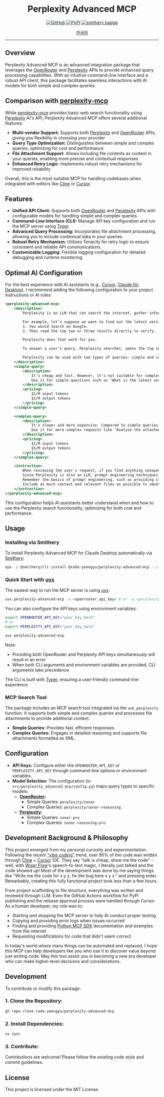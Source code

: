 <div align="center">

# Perplexity Advanced MCP

[![GitHub](https://img.shields.io/badge/GitHub-100000?style=for-the-badge&logo=github&logoColor=white)](https://github.com/code-yeongyu/perplexity-advanced-mcp)
[![PyPI](https://img.shields.io/badge/pypi-3775A9?style=for-the-badge&logo=pypi&logoColor=white)](https://pypi.org/project/perplexity-advanced-mcp)
[![smithery badge](https://smithery.ai/badge/@code-yeongyu/perplexity-advanced-mcp)](https://smithery.ai/server/@code-yeongyu/perplexity-advanced-mcp)

[한국어](README-ko.md)

</div>

---

## Overview

Perplexity Advanced MCP is an advanced integration package that leverages the [OpenRouter](https://openrouter.ai/) and [Perplexity](https://docs.perplexity.ai/home) APIs to provide enhanced query processing capabilities. With an intuitive command-line interface and a robust API client, this package facilitates seamless interactions with AI models for both simple and complex queries.

## Comparison with [perplexity-mcp](https://github.com/jsonallen/perplexity-mcp)

While [perplexity-mcp](https://github.com/jsonallen/perplexity-mcp) provides basic web search functionality using [Perplexity](https://docs.perplexity.ai/home) AI's API, Perplexity Advanced MCP offers several additional features:

- **Multi-vendor Support:** Supports both [Perplexity](https://docs.perplexity.ai/home) and [OpenRouter](https://openrouter.ai/) APIs, giving you flexibility in choosing your provider
- **Query Type Optimization:** Distinguishes between simple and complex queries, optimizing for cost and performance
- **File Attachment Support:** Allows including file contents as context in your queries, enabling more precise and contextual responses
- **Enhanced Retry Logic:** Implements robust retry mechanisms for improved reliability

Overall, this is the most suitable MCP for handling codebases when integrated with editors like [Cline](https://cline.dev/) or [Cursor](https://www.cursor.com/).


## Features

- **Unified API Client:** Supports both [OpenRouter](https://openrouter.ai/) and [Perplexity](https://docs.perplexity.ai/home) APIs with configurable models for handling simple and complex queries.
- **Command-Line Interface (CLI):** Manage API key configuration and run the MCP server using [Typer](https://typer.tiangolo.com/).
- **Advanced Query Processing:** Incorporates file attachment processing, allowing you to include contextual data in your queries.
- **Robust Retry Mechanism:** Utilizes Tenacity for retry logic to ensure consistent and reliable API communications.
- **Customizable Logging:** Flexible logging configuration for detailed debugging and runtime monitoring.

## Optimal AI Configuration

For the best experience with AI assistants (e.g., [Cursor](https://www.cursor.com/), [Claude for Desktop](https://claude.ai/download)), I recommend adding the following configuration to your project instructions or AI rules:

```xml
<perplexity-advanced-mcp>
    <description>
        Perplexity is an LLM that can search the internet, gather information, and answer users' queries.

        For example, let's suppose we want to find out the latest version of Python.
        1. You would search on Google.
        2. Then read the top two or three results directly to verify.

        Perplexity does that work for you.

        To answer a user's query, Perplexity searches, opens the top search results, finds information on those websites, and then provides the answer.

        Perplexity can be used with two types of queries: simple and complex. Choosing the right query type to fulfill the user's request is most important.
    </description>
    <simple-query>
        <description>
            It's cheap and fast. However, it's not suitable for complex queries. On average, it's more than 10 times cheaper and 3 times faster than complex queries.
            Use it for simple questions such as "What is the latest version of Python?"
        </description>
        <pricing>
            $1/M input tokens
            $1/M output tokens
        </pricing>
    </simple-query>

    <complex-query>
        <description>
            It's slower and more expensive. Compared to simple queries, it's on average more than 10 times more expensive and 3 times slower.
            Use it for more complex requests like "Analyze the attached code to examine the current status of a specific library and create a migration plan."
        </description>
        <pricing>
            $1/M input tokens
            $5/M output tokens
        </pricing>
    </complex-query>

    <instruction>
        When reviewing the user's request, if you find anything unexpected, uncertain, or questionable, **and you think you can get answer from the internet**, do not hesitate to use the "ask_perplexity" tool to consult Perplexity. However, if the internet is not required to satisfy users' request, it's meaningless to ask to perplexity.
        Since Perplexity is also an LLM, prompt engineering techniques are paramount.
        Remember the basics of prompt engineering, such as providing clear instructions, sufficient context, and examples
        Include as much context and relevant files as possible to smoothly fulfill the user's request. When adding files as attachments, make sure they are absolute paths.
    </instruction>
</perplexity-advanced-mcp>
```

This configuration helps AI assistants better understand when and how to use the Perplexity search functionality, optimizing for both cost and performance.

## Usage

### Installing via Smithery

To install Perplexity Advanced MCP for Claude Desktop automatically via [Smithery](https://smithery.ai/server/@code-yeongyu/perplexity-advanced-mcp):

```bash
npx -y @smithery/cli install @code-yeongyu/perplexity-advanced-mcp --client claude
```

### Quick Start with [uvx](https://docs.astral.sh/uv/guides/tools/)

The easiest way to run the MCP server is using [uvx](https://docs.astral.sh/uv/guides/tools/):

```sh
uvx perplexity-advanced-mcp -o <openrouter_api_key> # or -p <perplexity_api_key>
```

You can also configure the API keys using environment variables:

```sh
export OPENROUTER_API_KEY="your_key_here"
# or
export PERPLEXITY_API_KEY="your_key_here"

uvx perplexity-advanced-mcp
```

Note:
- Providing both OpenRouter and Perplexity API keys simultaneously will result in an error
- When both CLI arguments and environment variables are provided, CLI arguments take precedence

The CLI is built with [Typer](https://typer.tiangolo.com/), ensuring a user-friendly command-line experience.

### MCP Search Tool

The package includes an MCP search tool integrated via the `ask_perplexity` function. It supports both simple and complex queries and processes file attachments to provide additional context.

- **Simple Queries:** Provides fast, efficient responses.
- **Complex Queries:** Engages in detailed reasoning and supports file attachments formatted as XML.

## Configuration

- **API Keys:** Configure either the `OPENROUTER_API_KEY` or `PERPLEXITY_API_KEY` through command-line options or environment variables.
- **Model Selection:** The configuration (in `src/perplexity_advanced_mcp/config.py`) maps query types to specific models:
  - **[OpenRouter](https://openrouter.ai/):**
    - Simple Queries: `perplexity/sonar`
    - Complex Queries: `perplexity/sonar-reasoning`
  - **[Perplexity](https://docs.perplexity.ai/home):**
    - Simple Queries: `sonar-pro`
    - Complex Queries: `sonar-reasoning-pro`

## Development Background & Philosophy

This project emerged from my personal curiosity and experimentation. Following the recent ["vibe coding"](https://x.com/karpathy/status/1886192184808149383) trend, over 95% of the code was written through [Cline](https://cline.bot/) + [Cursor](https://www.cursor.com/) IDE. They say "talk is cheap, show me the code" - well, with [Wispr Flow](https://wisprflow.ai/)'s speech-to-text magic, I literally just talked and the code showed up! Most of the development was done by me saying things like "Write me the code for x y z, fix the bug here x y z." and pressing enter. Remarkably, creating this fully functional project took less than a few hours.

From project scaffolding to file structure, everything was written and reviewed through LLM. Even the GitHub Actions workflow for PyPI publishing and the release approval process were handled through Cursor. As a human developer, my role was to:

- Starting and stopping the MCP server to help AI conduct proper testing
- Copying and providing error logs when issues occurred
- Finding and providing [Python MCP SDK](https://github.com/modelcontextprotocol/python-sdk) documentation and examples from the internet
- Requesting modifications for code that didn't seem correct

In today's world where many things can be automated and replaced, I hope this MCP can help developers like you who use it to discover value beyond just writing code. May this tool assist you in becoming a new era developer who can make higher-level decisions and considerations.

## Development

To contribute or modify this package:

### 1. **Clone the Repository:**

```sh
gh repo clone code-yeongyu/perplexity-advanced-mcp
```

### 2. **Install Dependencies:**

```sh
uv sync
```

### 3. **Contribute:**

Contributions are welcome! Please follow the existing code style and commit guidelines.

## License

This project is licensed under the MIT License.
